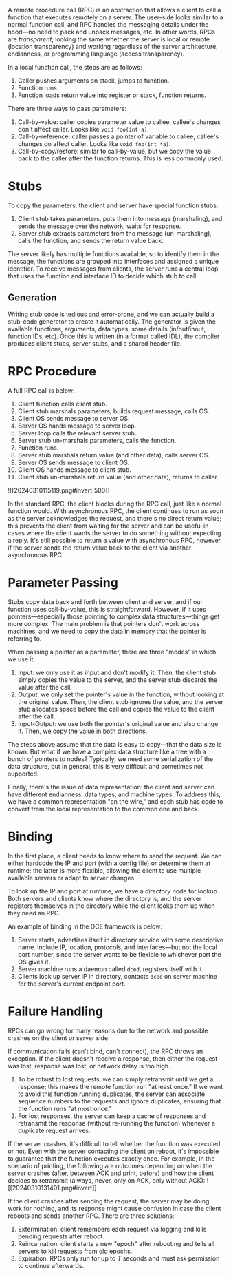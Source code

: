 A remote procedure call (RPC) is an abstraction that allows a client to call a function that executes remotely on a server. The user-side looks similar to a normal function call, and RPC handles the messaging details under the hood—no need to pack and unpack messages, etc. In other words, RPCs are *transparent*, looking the same whether the server is local or remote (location transparency) and working regardless of the server architecture, endianness, or programming language (access transparency).

In a local function call, the steps are as follows:
1. Caller pushes arguments on stack, jumps to function.
2. Function runs.
3. Function loads return value into register or stack, function returns.

There are three ways to pass parameters:
1. Call-by-value: caller copies parameter value to callee, callee's changes don't affect caller. Looks like `void foo(int a)`.
2. Call-by-reference: caller passes a pointer of variable to callee, callee's changes do affect caller. Looks like `void foo(int *a)`.
3. Call-by-copy/restore: similar to call-by-value, but we copy the value back to the caller after the function returns. This is less commonly used.

# Stubs
To copy the parameters, the client and server have special function stubs:
1. Client stub takes parameters, puts them into message (marshaling), and sends the message over the network, waits for response.
2. Server stub extracts parameters from the message (un-marshaling), calls the function, and sends the return value back.

The server likely has multiple functions available, so to identify them in the message, the functions are grouped into interfaces and assigned a unique identifier. To receive messages from clients, the server runs a central loop that uses the function and interface ID to decide which stub to call.

## Generation
Writing stub code is tedious and error-prone, and we can actually build a stub-code generator to create it automatically. The generator is given the available functions, arguments, data types, some details (in/out/inout, function IDs, etc). Once this is written (in a format called IDL), the complier produces client stubs, server stubs, and a shared header file.

# RPC Procedure
A full RPC call is below:
1. Client function calls client stub.
2. Client stub marshals parameters, builds request message, calls OS.
3. Client OS sends message to server OS.
4. Server OS hands message to server loop.
5. Server loop calls the relevant server stub.
6. Server stub un-marshals parameters, calls the function.
7. Function runs.
8. Server stub marshals return value (and other data), calls server OS.
9. Server OS sends message to client OS.
10. Client OS hands message to client stub.
11. Client stub un-marshals return value (and other data), returns to caller.

![[20240310115119.png#invert|500]]

In the standard RPC, the client blocks during the RPC call, just like a normal function would. With asynchronous RPC, the client continues to run as soon as the server acknowledges the request, and there's no direct return value; this prevents the client from waiting for the server and can be useful in cases where the client wants the server to do something without expecting a reply. It's still possible to return a value with asynchronous RPC, however, if the server sends the return value back to the client via another asynchronous RPC.

# Parameter Passing
Stubs copy data back and forth between client and server, and if our function uses call-by-value, this is straightforward. However, if it uses pointers—especially those pointing to complex data structures—things get more complex. The main problem is that pointers don't work across machines, and we need to copy the data in memory that the pointer is referring to.

When passing a pointer as a parameter, there are three "modes" in which we use it:
1. Input: we only use it as input and don't modify it. Then, the client stub simply copies the value to the server, and the server stub discards the value after the call.
2. Output: we only set the pointer's value in the function, without looking at the original value. Then, the client stub ignores the value, and the server stub allocates space before the call and copies the value to the client after the call.
3. Input-Output: we use both the pointer's original value and also change it. Then, we copy the value in both directions.

The steps above assume that the data is easy to copy—that the data size is known. But what if we have a complex data structure like a tree with a bunch of pointers to nodes? Typically, we need some serialization of the data structure, but in general, this is very difficult and sometimes not supported.

Finally, there's the issue of data representation: the client and server can have different endianness, data types, and machine types. To address this, we have a common representation "on the wire," and each stub has code to convert from the local representation to the common one and back.

# Binding
In the first place, a client needs to know where to send the request. We can either hardcode the IP and port (with a config file) or determine them at runtime; the latter is more flexible, allowing the client to use multiple available servers or adapt to server changes.

To look up the IP and port at runtime, we have a *directory* node for lookup. Both servers and clients know where the directory is, and the server registers themselves in the directory while the client looks them up when they need an RPC.

An example of binding in the DCE framework is below:
1. Server starts, advertises itself in directory service with some descriptive name. Include IP, location, protocols, and interfaces—but not the local port number, since the server wants to be flexible to whichever port the OS gives it.
2. Server machine runs a daemon called `dced`, registers itself with it.
3. Clients look up server IP in directory, contacts `dced` on server machine for the server's current endpoint port.

# Failure Handling
RPCs can go wrong for many reasons due to the network and possible crashes on the client or server side.

If communication fails (can't bind, can't connect), the RPC throws an exception. If the client doesn't receive a response, then either the request was lost, response was lost, or network delay is too high.
1. To be robust to lost requests, we can simply retransmit until we get a response; this makes the remote function run "at least once." If we want to avoid this function running duplicates, the server can associate sequence numbers to the requests and ignore duplicates, ensuring that the function runs "at most once."
2. For lost responses, the server can keep a cache of responses and retransmit the response (without re-running the function) whenever a duplicate request arrives.

If the server crashes, it's difficult to tell whether the function was executed or not. Even with the server contacting the client on reboot, it's impossible to guarantee that the function executes exactly once. For example, in the scenario of printing, the following are outcomes depending on when the server crashes (after, between ACK and print, before) and how the client decides to retransmit (always, never, only on ACK, only without ACK):
![[20240310131401.png#invert]]

If the client crashes after sending the request, the server may be doing work for nothing, and its response might cause confusion in case the client reboots and sends another RPC. There are three solutions:
1. Extermination: client remembers each request via logging and kills pending requests after reboot.
2. Reincarnation: client starts a new "epoch" after rebooting and tells all servers to kill requests from old epochs.
3. Expiration: RPCs only run for up to $T$ seconds and must ask permission to continue afterwards.